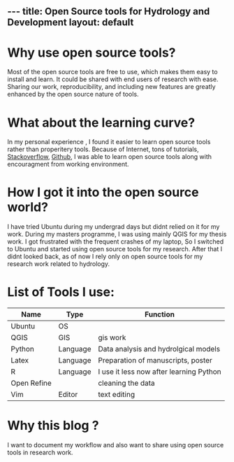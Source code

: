 --- title: Open Source tools for Hydrology and Development
layout: default
---
# Why use open source tools?
Most of the open source tools are free to use, which makes them easy to install and learn. It could be shared with end users of research with ease. Sharing our work, reproducibility, and including new features are greatly enhanced by the open source nature of tools.
# What about the learning curve?
In my personal experience , I found it easier to learn open source tools rather than properitery tools. Because of Internet, tons of tutorials, [Stackoverflow](http://stackoverflow.com), [Github](https://github.com), I was able to learn open source tools along with encouragment from working environment.
# How I got it into the open source world?
I have tried Ubuntu during my undergrad days but didnt relied on it for my work. During my masters programme, I was using mainly QGIS for my thesis work. I got frustrated with the frequent crashes of my laptop, So I switched to Ubuntu and started using open source tools for my research. After that I didnt looked back, as of now I rely only on open source tools for my research work related to hydrology.
# List of Tools I use:
|Name | Type | Function|
|-----|------|---------|
|Ubuntu| OS |  |
|QGIS | GIS | gis work|
|Python| Language| Data analysis and hydrolgical models|
|Latex | Language | Preparation of manuscripts, poster|
|R | Language | I use it less now after learning Python|
|Open Refine|  | cleaning the data|
|Vim | Editor | text editing|
# Why this blog ?
I want to document my workflow and also want to share using open source tools in research work.
